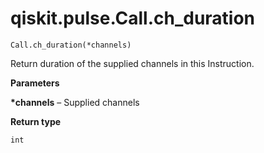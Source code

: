 # qiskit.pulse.Call.ch\_duration

`Call.ch_duration(*channels)`

Return duration of the supplied channels in this Instruction.

**Parameters**

**\*channels** – Supplied channels

**Return type**

`int`
